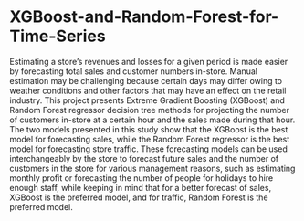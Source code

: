 # XGBoost-and-Random-Forest-for-Time-Series

Estimating a store’s revenues and losses for a given period is made easier by forecasting total sales and customer numbers in-store. Manual estimation may be challenging because certain days may differ owing to weather conditions and other factors that may have an effect on the retail industry. This project presents Extreme Gradient Boosting (XGBoost) and Random Forest regressor decision tree methods for projecting the number of customers in-store at a certain hour and the sales made during that hour. The two models presented in this study show that the XGBoost is the best model for forecasting sales, while the Random Forest regressor is the best model for forecasting store traffic. These forecasting models can be used interchangeably by the store to forecast future sales and the number of customers in the store for various management reasons, such as estimating monthly profit or forecasting the number of people for holidays to hire enough staff, while keeping in mind that for a better forecast of sales, XGBoost is the preferred model, and for traffic, Random Forest is the preferred model.

